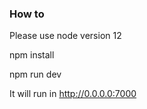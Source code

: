 ### How to 
Please use node version 12

npm install 

npm run dev

It will run in http://0.0.0.0:7000
